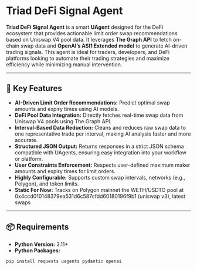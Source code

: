 # Triad DeFi Signal Agent

**Triad DeFi Signal Agent** is a smart **UAgent** designed for the DeFi ecosystem that provides actionable limit order swap recommendations based on Uniswap V4 pool data. It leverages **The Graph API** to fetch on-chain swap data and **OpenAI’s ASI1 Extended model** to generate AI-driven trading signals. This agent is ideal for traders, developers, and DeFi platforms looking to automate their trading strategies and maximize efficiency while minimizing manual intervention.

---

## 🚀 Key Features

- **AI-Driven Limit Order Recommendations:** Predict optimal swap amounts and expiry times using AI models.
- **DeFi Pool Data Integration:** Directly fetches real-time swap data from Uniswap V4 pools using The Graph API.
- **Interval-Based Data Reduction:** Cleans and reduces raw swap data to one representative trade per interval, making AI analysis faster and more accurate.
- **Structured JSON Output:** Returns responses in a strict JSON schema compatible with UAgents, ensuring easy integration into your workflow or platform.
- **User Constraints Enforcement:** Respects user-defined maximum maker amounts and expiry times for limit orders.
- **Highly Configurable:** Supports custom swap intervals, networks (e.g., Polygon), and token limits.
- **Static For Now:** Tracks on Polygon mainnet the WETH/USDTO pool at 0x4ccd010148379ea531d6c587cfdd60180196f9b1 (uniswap v3), latest swaps

---

## 📦 Requirements

- **Python Version:** 3.11+
- **Python Packages:**

```bash
pip install requests uagents pydantic openai
